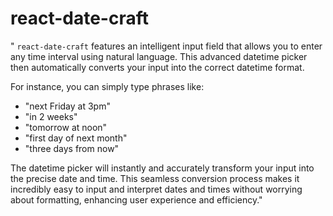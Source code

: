 
# react-date-craft

" `react-date-craft` features an intelligent input field that allows you to enter any time interval using natural language. This advanced datetime picker then automatically converts your input into the correct datetime format.

For instance, you can simply type phrases like:
- "next Friday at 3pm"
- "in 2 weeks"
- "tomorrow at noon"
- "first day of next month"
- "three days from now"

The datetime picker will instantly and accurately transform your input into the precise date and time. This seamless conversion process makes it incredibly easy to input and interpret dates and times without worrying about formatting, enhancing user experience and efficiency."